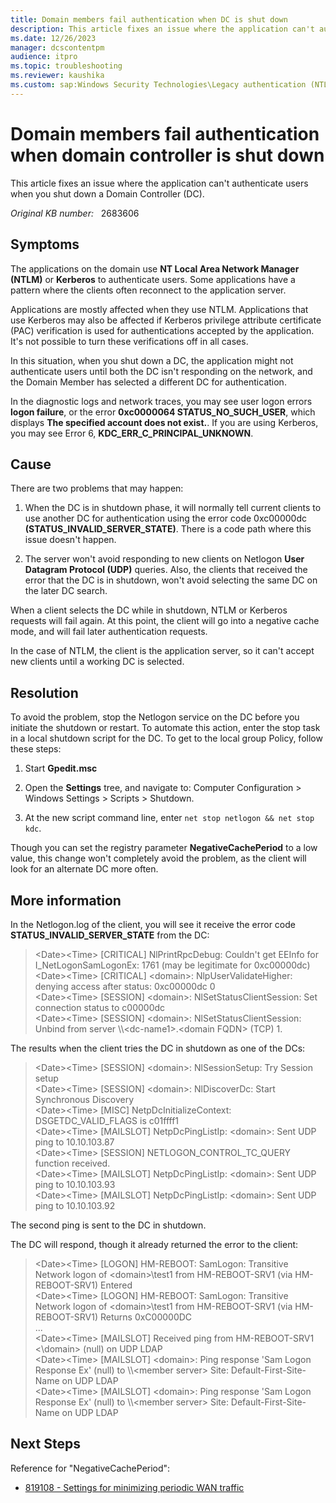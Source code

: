 ```yaml
---
title: Domain members fail authentication when DC is shut down
description: This article fixes an issue where the application can't authenticate users when you shut down a Domain Controller.
ms.date: 12/26/2023
manager: dcscontentpm
audience: itpro
ms.topic: troubleshooting
ms.reviewer: kaushika
ms.custom: sap:Windows Security Technologies\Legacy authentication (NTLM), csstroubleshoot
---
```

# Domain members fail authentication when domain controller is shut down

This article fixes an issue where the application can't authenticate users when you shut down a Domain Controller (DC).

_Original KB number:_ &nbsp; 2683606

## Symptoms

The applications on the domain use **NT Local Area Network Manager (NTLM)** or **Kerberos** to authenticate users. Some applications have a pattern where the clients often reconnect to the application server.

Applications are mostly affected when they use NTLM. Applications that use Kerberos may also be affected if Kerberos privilege attribute certificate (PAC) verification is used for authentications accepted by the application. It's not possible to turn these verifications off in all cases.

In this situation, when you shut down a DC, the application might not authenticate users until both the DC isn't responding on the network, and the Domain Member has selected a different DC for authentication.

In the diagnostic logs and network traces, you may see user logon errors **logon failure**, or the error **0xc0000064 STATUS_NO_SUCH_USER**, which displays **The specified account does not exist.**. If you are using Kerberos, you may see Error 6, **KDC_ERR_C_PRINCIPAL_UNKNOWN**.

## Cause

There are two problems that may happen:

1. When the DC is in shutdown phase, it will normally tell current clients to use another DC for authentication using the error code 0xc00000dc **(STATUS_INVALID_SERVER_STATE)**. There is a code path where this issue doesn't happen.

2. The server won't avoid responding to new clients on Netlogon **User Datagram Protocol (UDP)** queries. Also, the clients that received the error that the DC is in shutdown, won't avoid selecting the same DC on the later DC search.

When a client selects the DC while in shutdown, NTLM or Kerberos requests will fail again. At this point, the client will go into a negative cache mode, and will fail later authentication requests.

In the case of NTLM, the client is the application server, so it can't accept new clients until a working DC is selected.

## Resolution

To avoid the problem, stop the Netlogon service on the DC before you initiate the shutdown or restart. To automate this action, enter the stop task in a local shutdown script for the DC. To get to the local group Policy, follow these steps:

1. Start **Gpedit.msc**

2. Open the **Settings** tree, and navigate to: Computer Configuration > Windows Settings > Scripts > Shutdown.

3. At the new script command line, enter `net stop netlogon && net stop kdc`.

Though you can set the registry parameter **NegativeCachePeriod** to a low value, this change won't completely avoid the problem, as the client will look for an alternate DC more often.

## More information

In the Netlogon.log of the client, you will see it receive the error code **STATUS_INVALID_SERVER_STATE** from the DC:

> \<Date>\<Time> [CRITICAL] NlPrintRpcDebug: Couldn't get EEInfo for I_NetLogonSamLogonEx: 1761 (may be legitimate for 0xc00000dc)  
\<Date>\<Time> [CRITICAL] \<domain>: NlpUserValidateHigher: denying access after status: 0xc00000dc 0  
\<Date>\<Time> [SESSION] \<domain>: NlSetStatusClientSession: Set connection status to c00000dc  
\<Date>\<Time> [SESSION] \<domain>: NlSetStatusClientSession: Unbind from server \\\\\<dc-name1>.\<domain FQDN> (TCP) 1.  

The results when the client tries the DC in shutdown as one of the DCs:

> \<Date>\<Time> [SESSION] \<domain>: NlSessionSetup: Try Session setup  
\<Date>\<Time> [SESSION] \<domain>: NlDiscoverDc: Start Synchronous Discovery  
\<Date>\<Time> [MISC] NetpDcInitializeContext: DSGETDC_VALID_FLAGS is c01ffff1  
\<Date>\<Time> [MAILSLOT] NetpDcPingListIp: \<domain>: Sent UDP ping to 10.10.103.87  
\<Date>\<Time> [SESSION] NETLOGON_CONTROL_TC_QUERY function received.  
\<Date>\<Time> [MAILSLOT] NetpDcPingListIp: \<domain>: Sent UDP ping to 10.10.103.93  
\<Date>\<Time> [MAILSLOT] NetpDcPingListIp: \<domain>: Sent UDP ping to 10.10.103.92  

The second ping is sent to the DC in shutdown.

The DC will respond, though it already returned the error to the client:

> \<Date>\<Time> [LOGON] HM-REBOOT: SamLogon: Transitive Network logon of \<domain>\test1 from HM-REBOOT-SRV1 (via HM-REBOOT-SRV1) Entered  
\<Date>\<Time> [LOGON] HM-REBOOT: SamLogon: Transitive Network logon of \<domain>\test1 from HM-REBOOT-SRV1 (via HM-REBOOT-SRV1) Returns 0xC00000DC  
...  
\<Date>\<Time> [MAILSLOT] Received ping from HM-REBOOT-SRV1 <\domain> (null) on UDP LDAP  
\<Date>\<Time> [MAILSLOT] \<domain>: Ping response 'Sam Logon Response Ex' (null) to \\\\\<member server> Site: Default-First-Site-Name on UDP LDAP  
\<Date>\<Time> [MAILSLOT] \<domain>: Ping response 'Sam Logon Response Ex' (null) to \\\\\<member server> Site: Default-First-Site-Name on UDP LDAP  

## Next Steps

Reference for "NegativeCachePeriod":

- [819108 - Settings for minimizing periodic WAN traffic](https://support.microsoft.com/help/819108)
